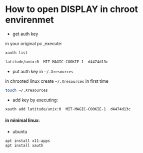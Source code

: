 # How to open DISPLAY in chroot envirenmet
- get auth key  

in your original pc ,execute:
```bash
xauth list

latitude/unix:0  MIT-MAGIC-COOKIE-1  d4474d13c
```
- put auth key in `~/.Xresources`  

in chrooted linux create `~/.Xresources` in first time
```bash
touch ~/.Xresources
```
- add key by executing:


```bash
xauth add latitude/unix:0  MIT-MAGIC-COOKIE-1  d4474d13c
```
#### in minimal linux:
- ubuntu
```bash
apt install x11-apps 
apt install xauth
```
